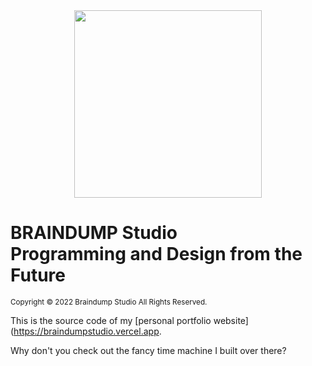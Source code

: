 <!-- @format -->

<div align="center">
 <img src="icons/logo.svg" width="300"/>
</div>

# BRAINDUMP Studio<br>Programming and Design from the Future

<sup>Copyright &copy; 2022 Braindump Studio All Rights Reserved.</sup>

This is the source code of my [personal portfolio website](https://braindumpstudio.vercel.app.

Why don't you check out the fancy time machine I built over there?
